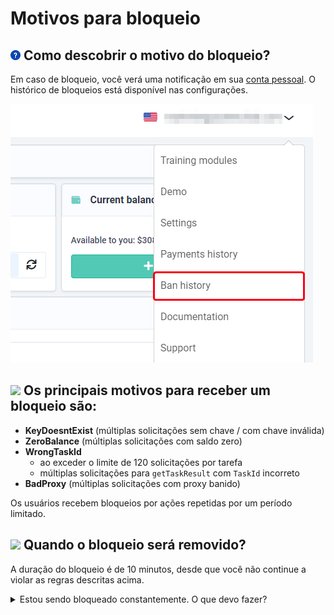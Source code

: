 ﻿# Motivos para bloqueio
## ![](./images/block-reason/Aspose.Words.bbd9194a-7e5f-4818-92e0-dfa2931e5a81.001.png) Como descobrir o motivo do bloqueio?
Em caso de bloqueio, você verá uma notificação em sua [conta pessoal](https://capmonster.cloud/Dashboard).
O histórico de bloqueios está disponível nas configurações.

![](./images/block-reason/ban-history.png) 
## ![](./images/block-reason/Aspose.Words.bbd9194a-7e5f-4818-92e0-dfa2931e5a81.003.png) Os principais motivos para receber um bloqueio são:

- **KeyDoesntExist** (múltiplas solicitações sem chave / com chave inválida)
- **ZeroBalance** (múltiplas solicitações com saldo zero)
- **WrongTaskId**
  - ao exceder o limite de 120 solicitações por tarefa
  - múltiplas solicitações para `getTaskResult` com `TaskId` incorreto
- **BadProxy** (múltiplas solicitações com proxy banido)

Os usuários recebem bloqueios por ações repetidas por um período limitado.
## ![](./images/block-reason/Aspose.Words.bbd9194a-7e5f-4818-92e0-dfa2931e5a81.004.png) Quando o bloqueio será removido?

A duração do bloqueio é de 10 minutos, desde que você não continue a violar as regras descritas acima.


<details>
  <summary>
    Estou sendo bloqueado constantemente. O que devo fazer?
  </summary>

O motivo é que seu aplicativo/script envia várias solicitações incorretas à API. 

**Eu sou um usuário**

Se você não for o desenvolvedor do aplicativo/script que envia os captchas, entre em contato com o suporte deles e explique que o serviço de reconhecimento de captcha está bloqueando você por múltiplas solicitações incorretas (leia a explicação dos motivos para receber um bloqueio).

**Eu sou um desenvolvedor**

Se você for desenvolvedor, faça alterações conforme as regras e limites:

- Certifique-se de que seu aplicativo ou script está enviando solicitações corretas à API. Verifique se todos os parâmetros estão corretos, incluindo chaves, Task IDs e outros dados necessários.

- Respeite os limites no número de solicitações por tarefa e outras restrições impostas pelo serviço de reconhecimento de captcha. Se seu aplicativo enviar muitas solicitações, isso pode levar ao bloqueio.

- Certifique-se de usar servidores proxy confiáveis para evitar bloqueios devido ao uso de proxies banidos.

Para ver exemplos de consultas válidas, consulte [Tipos de Captcha](https://docs.capmonster.cloud/docs/captchas). 

</details>


